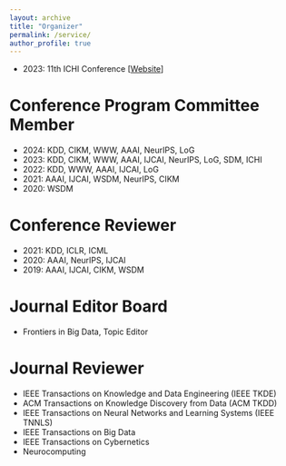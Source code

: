 ```yaml
---
layout: archive
title: "Organizer"
permalink: /service/
author_profile: true
---
```

- 2023: 11th ICHI Conference [[Website](https://ieeeichi.github.io/ICHI2023/)]

# Conference Program Committee Member
- 2024: KDD, CIKM, WWW, AAAI, NeurIPS, LoG
- 2023: KDD, CIKM, WWW, AAAI, IJCAI, NeurIPS, LoG, SDM, ICHI
- 2022: KDD, WWW, AAAI, IJCAI, LoG
- 2021: AAAI, IJCAI, WSDM, NeurIPS, CIKM
- 2020: WSDM

# Conference Reviewer
- 2021: KDD, ICLR, ICML
- 2020: AAAI, NeurIPS, IJCAI
- 2019: AAAI, IJCAI, CIKM, WSDM

# Journal Editor Board
- Frontiers in Big Data, Topic Editor

# Journal Reviewer
- IEEE Transactions on Knowledge and Data Engineering (IEEE TKDE)
- ACM Transactions on Knowledge Discovery from Data (ACM TKDD)
- IEEE Transactions on Neural Networks and Learning Systems (IEEE TNNLS)
- IEEE Transactions on Big Data
- IEEE Transactions on Cybernetics
- Neurocomputing
